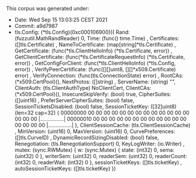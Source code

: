 This corpus was generated under:

- Date: Wed Sep 15 13:03:25 CEST 2021
- Commit: a9d7987
- tls.Config: (*tls.Config)(0xc000106900)({
 Rand: (fuzzutil.MathRandReader) 0,
 Time: (func() time.Time) <nil>,
 Certificates: ([]tls.Certificate) <nil>,
 NameToCertificate: (map[string]*tls.Certificate) <nil>,
 GetCertificate: (func(*tls.ClientHelloInfo) (*tls.Certificate, error)) <nil>,
 GetClientCertificate: (func(*tls.CertificateRequestInfo) (*tls.Certificate, error)) <nil>,
 GetConfigForClient: (func(*tls.ClientHelloInfo) (*tls.Config, error)) <nil>,
 VerifyPeerCertificate: (func([][]uint8, [][]*x509.Certificate) error) <nil>,
 VerifyConnection: (func(tls.ConnectionState) error) <nil>,
 RootCAs: (*x509.CertPool)(<nil>),
 NextProtos: ([]string) <nil>,
 ServerName: (string) "",
 ClientAuth: (tls.ClientAuthType) NoClientCert,
 ClientCAs: (*x509.CertPool)(<nil>),
 InsecureSkipVerify: (bool) true,
 CipherSuites: ([]uint16) <nil>,
 PreferServerCipherSuites: (bool) false,
 SessionTicketsDisabled: (bool) false,
 SessionTicketKey: ([32]uint8) (len=32 cap=32) {
  00000000  00 00 00 00 00 00 00 00  00 00 00 00 00 00 00 00  |................|
  00000010  00 00 00 00 00 00 00 00  00 00 00 00 00 00 00 00  |................|
 },
 ClientSessionCache: (tls.ClientSessionCache) <nil>,
 MinVersion: (uint16) 0,
 MaxVersion: (uint16) 0,
 CurvePreferences: ([]tls.CurveID) <nil>,
 DynamicRecordSizingDisabled: (bool) false,
 Renegotiation: (tls.RenegotiationSupport) 0,
 KeyLogWriter: (io.Writer) <nil>,
 mutex: (sync.RWMutex) {
  w: (sync.Mutex) {
   state: (int32) 0,
   sema: (uint32) 0
  },
  writerSem: (uint32) 0,
  readerSem: (uint32) 0,
  readerCount: (int32) 0,
  readerWait: (int32) 0
 },
 sessionTicketKeys: ([]tls.ticketKey) <nil>,
 autoSessionTicketKeys: ([]tls.ticketKey) <nil>
})

